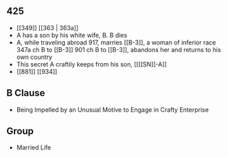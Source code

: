 ## 425
- [[349]] [[363 | 363a]] 
- A has a son by his white wife, B. B dies
- A, while traveling abroad 917, marries [[B-3]], a woman of inferior race 347a ch B to [[B-3]] 901 ch B to [[B-3]], abandons her and returns to his own country
- This secret A craftily keeps from his son, [[[[SN]]-A]]
- [[881]] [[934]] 

## B Clause
- Being Impelled by an Unusual Motive to Engage in Crafty Enterprise

## Group
- Married Life

